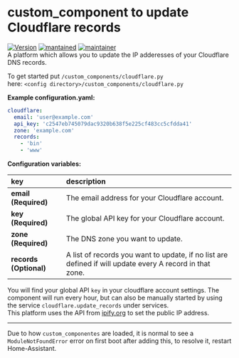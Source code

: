 # custom_component to update Cloudflare records
  
[![Version](https://img.shields.io/badge/version-2.0.1-green.svg?style=for-the-badge)](#) [![mantained](https://img.shields.io/maintenance/yes/2018.svg?style=for-the-badge)](#) [![maintainer](https://img.shields.io/badge/maintainer-Joakim%20Sørensen%20%40ludeeus-blue.svg?style=for-the-badge)](#)  
A platform which allows you to update the IP adderesses of your Cloudflare DNS records.
  
To get started put `/custom_components/cloudflare.py`  
here: `<config directory>/custom_components/cloudflare.py`  
  
**Example configuration.yaml:**

```yaml
cloudflare:
  email: 'user@example.com'
  api_key: 'c2547eb745079dac9320b638f5e225cf483cc5cfdda41'
  zone: 'example.com'
  records:
    - 'bin'
    - 'www'
```

**Configuration variables:**  
  
key | description  
:--- | :---  
**email (Required)** | The email address for your Cloudflare account.  
**key (Required)** | The global API key for your Cloudflare account.  
**zone (Required)** | The DNS zone you want to update.  
**records (Optional)** | A list of records you want to update, if no list are defined if will update every A record in that zone.  
  
You will find your global API `key` in your cloudflare account settings.
The component will run every hour, but can also be manually started by using the service `cloudflare.update_records` under services.  
This platform uses the API from [ipify.org](https://www.ipify.org/) to set the public IP address.  
***
Due to how `custom_componentes` are loaded, it is normal to see a `ModuleNotFoundError` error on first boot after adding this, to resolve it, restart Home-Assistant.